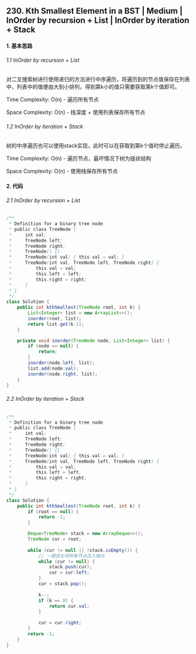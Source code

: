 ## 230. Kth Smallest Element in a BST | Medium | InOrder by recursion + List | InOrder by iteration + Stack 
#### 1. 基本思路

###### 1.1 InOrder by recursion + List

​	对二叉搜索树进行使用递归的方法进行中序遍历，将遍历到的节点值保存在列表中，列表中的值便由大到小排列，得到第k小的值只需要获取第k个值即可。

Time Complexity: O(n) - 遍历所有节点

Space Complexity: O(n) - 栈深度 + 使用列表保存所有节点

###### 1.2 InOrder by iteration + Stack

​	树的中序遍历也可以使用stack实现，此时可以在获取到第k个值时停止遍历。

Time Complexity: O(n) - 遍历节点，最坏情况下树为链状结构

Space Complexity: O(n) - 使用栈保存所有节点

#### 2. 代码

###### 2.1 InOrder by recursion + List

```java
/**
 * Definition for a binary tree node.
 * public class TreeNode {
 *     int val;
 *     TreeNode left;
 *     TreeNode right;
 *     TreeNode() {}
 *     TreeNode(int val) { this.val = val; }
 *     TreeNode(int val, TreeNode left, TreeNode right) {
 *         this.val = val;
 *         this.left = left;
 *         this.right = right;
 *     }
 * }
 */
class Solution {
    public int kthSmallest(TreeNode root, int k) {
        List<Integer> list = new ArrayList<>();
        inorder(root, list);
        return list.get(k-1);
    } 

    private void inorder(TreeNode node, List<Integer> list) {
        if (node == null) {
            return;
        }
        inorder(node.left, list);
        list.add(node.val);
        inorder(node.right, list);
    }
}
```

###### 2.2 InOrder by iteration + Stack

```java
/**
 * Definition for a binary tree node.
 * public class TreeNode {
 *     int val;
 *     TreeNode left;
 *     TreeNode right;
 *     TreeNode() {}
 *     TreeNode(int val) { this.val = val; }
 *     TreeNode(int val, TreeNode left, TreeNode right) {
 *         this.val = val;
 *         this.left = left;
 *         this.right = right;
 *     }
 * }
 */
class Solution {
    public int kthSmallest(TreeNode root, int k) {
        if (root == null) {
            return -1;
        }

        Deque<TreeNode> stack = new ArrayDeque<>();
        TreeNode cur = root;
        
        while (cur != null || !stack.isEmpty()) {
            // 一路往左将所有节点压入栈内
            while (cur != null) {
                stack.push(cur);
                cur = cur.left;
            }
            cur = stack.pop();
            
            k--;
            if (k == 0) {
                return cur.val;
            }
            
            cur = cur.right;
        }
        return -1;
    }
}
```

